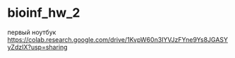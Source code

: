 # bioinf_hw_2

первый ноутбук
https://colab.research.google.com/drive/1KvpW60n3IYVJzFYne9Ys8JGASYyZdzIX?usp=sharing

